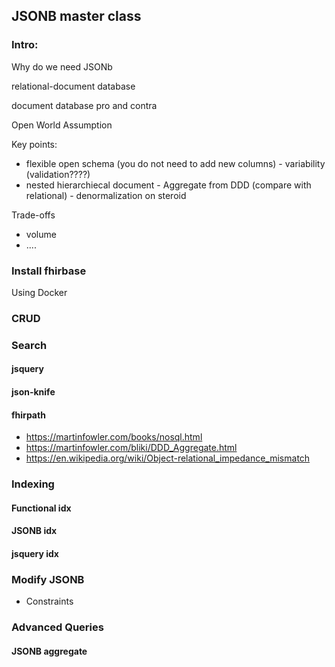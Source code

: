 ## JSONB master class

### Intro:

Why do we need JSONb

relational-document database

document database pro and contra

Open World Assumption

Key points:

* flexible open schema (you do not need to add new columns) - variability (validation????)
* nested hierarchiecal document - Aggregate from DDD (compare with relational) - denormalization on steroid



Trade-offs

* volume
* ....


### Install fhirbase

Using Docker


### CRUD


### Search

#### jsquery

#### json-knife

#### fhirpath



* https://martinfowler.com/books/nosql.html
* https://martinfowler.com/bliki/DDD_Aggregate.html
* https://en.wikipedia.org/wiki/Object-relational_impedance_mismatch


### Indexing

#### Functional idx

#### JSONB idx

#### jsquery idx


### Modify JSONB

* Constraints

### Advanced Queries


#### JSONB aggregate
